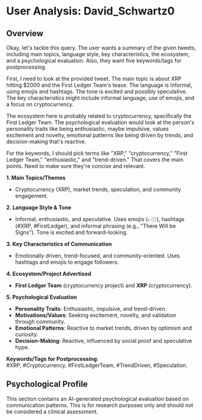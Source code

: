 # User Analysis: David_Schwartz0

## Overview

<think>
Okay, let's tackle this query. The user wants a summary of the given tweets, including main topics, language style, key characteristics, the ecosystem, and a psychological evaluation. Also, they want five keywords/tags for postprocessing.

First, I need to look at the provided tweet. The main topic is about XRP hitting $2000 and the First Ledger Team's tease. The language is informal, using emojis and hashtags. The tone is excited and possibly speculative. The key characteristics might include informal language, use of emojis, and a focus on cryptocurrency.

The ecosystem here is probably related to cryptocurrency, specifically the First Ledger Team. The psychological evaluation would look at the person's personality traits like being enthusiastic, maybe impulsive, values excitement and novelty, emotional patterns like being driven by trends, and decision-making that's reactive.

For the keywords, I should pick terms like "XRP," "cryptocurrency," "First Ledger Team," "enthusiastic," and "trend-driven." That covers the main points. Need to make sure they're concise and relevant.
</think>

**1. Main Topics/Themes**  
- Cryptocurrency (XRP), market trends, speculation, and community engagement.  

**2. Language Style & Tone**  
- Informal, enthusiastic, and speculative. Uses emojis (👉🏼), hashtags (#XRP, #FirstLedger), and informal phrasing (e.g., "There Will be Signs"). Tone is excited and forward-looking.  

**3. Key Characteristics of Communication**  
- Emotionally driven, trend-focused, and community-oriented. Uses hashtags and emojis to engage followers.  

**4. Ecosystem/Project Advertised**  
- **First Ledger Team** (cryptocurrency project) and **XRP** (cryptocurrency).  

**5. Psychological Evaluation**  
- **Personality Traits**: Enthusiastic, impulsive, and trend-driven.  
- **Motivations/Values**: Seeking excitement, novelty, and validation through community.  
- **Emotional Patterns**: Reactive to market trends, driven by optimism and curiosity.  
- **Decision-Making**: Reactive, influenced by social proof and speculative hype.  

**Keywords/Tags for Postprocessing**:  
#XRP, #Cryptocurrency, #FirstLedgerTeam, #TrendDriven, #Speculation.

## Psychological Profile

This section contains an AI-generated psychological evaluation based on communication patterns. This is for research purposes only and should not be considered a clinical assessment.